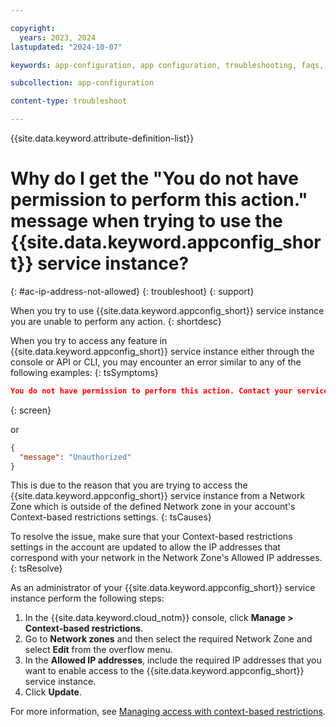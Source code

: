 ```yaml
---

copyright:
  years: 2023, 2024
lastupdated: "2024-10-07"

keywords: app-configuration, app configuration, troubleshooting, faqs, Frequently Asked Questions, question, can't create IAM credentials, can't regenerate IAM credentials, IAM credentials not working, IP address restrictions enabled, IP address not allowed

subcollection: app-configuration

content-type: troubleshoot

---
```


{{site.data.keyword.attribute-definition-list}}

# Why do I get the "You do not have permission to perform this action." message when trying to use the {{site.data.keyword.appconfig_short}} service instance?
{: #ac-ip-address-not-allowed}
{: troubleshoot}
{: support}

When you try to use {{site.data.keyword.appconfig_short}} service instance you are unable to perform any action.
{: shortdesc}

When you try to access any feature in {{site.data.keyword.appconfig_short}} service instance either through the console or API or CLI, you may encounter an error similar to any of the following examples:
{: tsSymptoms}

```json
You do not have permission to perform this action. Contact your service Administrator.
```
{: screen}

or

```json
{
  "message": "Unauthorized"
}
```

This is due to the reason that you are trying to access the {{site.data.keyword.appconfig_short}} service instance from a Network Zone which is outside of the defined Network zone in your account's Context-based restrictions settings.
{: tsCauses}

To resolve the issue, make sure that your Context-based restrictions settings in the account are updated to allow the IP addresses that correspond with your network in the Network Zone's Allowed IP addresses.
{: tsResolve}

As an administrator of your {{site.data.keyword.appconfig_short}} service instance perform the following steps:

1. In the {{site.data.keyword.cloud_notm}} console, click **Manage > Context-based restrictions**.
1. Go to **Network zones** and then select the required Network Zone and select **Edit** from the overflow menu.
1. In the **Allowed IP addresses**, include the required IP addresses that you want to enable access to the {{site.data.keyword.appconfig_short}} service instance.
1. Click **Update**.

For more information, see [Managing access with context-based restrictions](/docs/app-configuration?topic=app-configuration-ac-restrict-access-cbr).
